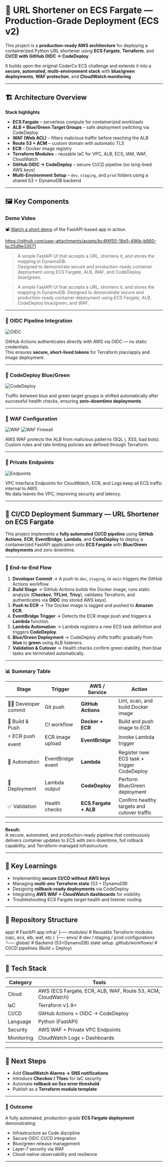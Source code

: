 # 🚀 URL Shortener on ECS Fargate — Production-Grade Deployment (ECS v2)

This project is a **production-ready AWS architecture** for deploying a containerized Python URL shortener using **ECS Fargate**, **Terraform**, and **CI/CD with GitHub OIDC → CodeDeploy**.

It builds upon the original CoderCo ECS challenge and extends it into a **secure, automated, multi-environment stack** with **blue/green deployments**, **WAF protection**, and **CloudWatch monitoring**.

---

## 🏗️ Architecture Overview

**Stack highlights**
- **ECS Fargate** – serverless compute for containerized workloads  
- **ALB + Blue/Green Target Groups** – safe deployment switching via CodeDeploy  
- **WAF (Web ACL)** – filters malicious traffic before reaching the ALB  
- **Route 53 + ACM** – custom domain with automatic TLS  
- **ECR** – Docker image registry  
- **Terraform Modules** – reusable IaC for VPC, ALB, ECS, IAM, WAF, CloudWatch  
- **GitHub OIDC → CodeDeploy** – secure CI/CD pipeline (no long-lived AWS keys)  
- **Multi-Environment Setup** – `dev`, `staging`, and `prod` folders using a shared S3 + DynamoDB backend  

---

## 🖼️ Key Components

### Demo Video

📽️ [Watch a short demo](https://github.com/user-attachments/assets/4c802809-0b03-4094-83d3-e850b3400f34/appVid2.mp4) of the FastAPI-based app in action.


https://github.com/user-attachments/assets/bc4f4f55-18e5-496b-b660-bc25d9e33571


> A simple FastAPI UI that accepts a URL, shortens it, and stores the mapping in DynamoDB.  
> Designed to demonstrate secure and production-ready container deployment using ECS Fargate, ALB, WAF, and CodeDeploy blue/green.




> A simple FastAPI UI that accepts a URL, shortens it, and stores the mapping in DynamoDB. Designed to demonstrate secure and production-ready container deployment using ECS Fargate, ALB, CodeDeploy blue/green, and WAF.

---

### 🔹 OIDC Pipeline Integration
![OIDC](images/oidc.png)

GitHub Actions authenticates directly with AWS via OIDC — no static credentials.  
This ensures **secure, short-lived tokens** for Terraform plan/apply and image deployment.

---

### 🔹 CodeDeploy Blue/Green
![CodeDeploy](images/codeDeploy.png)

Traffic between blue and green target groups is shifted automatically after successful health checks, ensuring **zero-downtime deployments**.

---

### 🔹 WAF Configuration
![WAF](images/waf.png)
![WAF Firewall](images/wafFirewall.png)

AWS WAF protects the ALB from malicious patterns (SQL i, XSS, bad bots).  
Custom rules and rate limiting policies are defined through Terraform.

---

### 🔹 Private Endpoints
![Endpoints](images/endpoints.png)

VPC Interface Endpoints for CloudWatch, ECR, and Logs keep all ECS traffic internal to AWS.  
No data leaves the VPC, improving security and latency.

---
## 🚀 CI/CD Deployment Summary — URL Shortener on ECS Fargate

This project implements a **fully automated CI/CD pipeline** using **GitHub Actions**, **ECR**, **EventBridge**, **Lambda**, and **CodeDeploy** to deploy a containerized FastAPI application onto **ECS Fargate** with **Blue/Green deployments** and zero downtime.

---

### 🔄 End-to-End Flow

1. **Developer Commit** → A push to `dev`, `staging`, or `main` triggers the GitHub Actions workflow.  
2. **Build Stage** → GitHub Actions builds the Docker image, runs static analysis (**Checkov**, **TFLint**, **Trivy**), validates Terraform, and authenticates via **OIDC** (no stored AWS keys).  
3. **Push to ECR** → The Docker image is tagged and pushed to **Amazon ECR**.  
4. **EventBridge Trigger** → Detects the ECR image push and triggers a **Lambda** function.  
5. **Lambda Automation** → Lambda registers a new ECS task definition and triggers **CodeDeploy**.  
6. **Blue/Green Deployment** → CodeDeploy shifts traffic gradually from **blue** to **green** using ALB listeners.  
7. **Validation & Cutover** → Health checks confirm green stability, then blue tasks are terminated automatically.

---

### 📊 Summary Table

| Stage | Trigger | AWS / Service | Action |
|-------|----------|----------------|--------|
| 🧑‍💻 Developer commit | Git push | **GitHub Actions** | Lint, scan, and build Docker image |
| 🐳 Build & Push | CI workflow | **Docker + ECR** | Build and push image to ECR |
| ⚡ ECR push event | ECR image upload | **EventBridge** | Invoke Lambda trigger |
| 🧠 Automation | EventBridge event | **Lambda** | Register new ECS task + trigger CodeDeploy |
| 🚀 Deployment | Lambda output | **CodeDeploy** | Perform Blue/Green deployment |
| ✅ Validation | Health checks | **ECS Fargate + ALB** | Confirm healthy targets and cutover traffic |

---

**Result:**  
A secure, automated, and production-ready pipeline that continuously delivers container updates to ECS with zero downtime, full rollback capability, and Terraform-managed infrastructure.

---

## 🧠 Key Learnings

- Implementing **secure CI/CD without AWS keys**
- Managing **multi-env Terraform state** (S3 + DynamoDB)
- Designing **rollback-ready deployments** via CodeDeploy
- Integrating **AWS WAF + CloudWatch dashboards** for visibility
- Troubleshooting ECS Fargate target health and listener routing

---

## 📂 Repository Structure

app/ # FastAPI app
infra/
├── modules/ # Reusable Terraform modules (vpc, ecs, alb, waf, etc.)
├── envs/ # dev / staging / prod configurations
└── global/ # Backend (S3+DynamoDB) state setup
.github/workflows/ # CI/CD pipelines (Build + Deploy)


---

## 🧩 Tech Stack

| Category | Tools |
|-----------|-------|
| Cloud | AWS (ECS Fargate, ECR, ALB, WAF, Route 53, ACM, CloudWatch) |
| IaC | Terraform v1.9+ |
| CI/CD | GitHub Actions + OIDC → CodeDeploy |
| Language | Python (FastAPI) |
| Security | AWS WAF + Private VPC Endpoints |
| Monitoring | CloudWatch Logs + Dashboards |

---

## 🧭 Next Steps

- Add **CloudWatch Alarms → SNS notifications**
- Introduce **Checkov / Tfsec** for IaC security
- Automate **rollback on 5xx error threshold**
- Publish as a **Terraform module template**

---

### 🏁 Outcome

A fully automated, production-grade **ECS Fargate deployment** demonstrating:
- Infrastructure as Code discipline  
- Secure OIDC CI/CD integration  
- Blue/green release management  
- Layer-7 security via WAF  
- Cloud-native observability and resilience  

---

